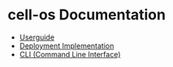 cell-os Documentation
=====================

* [Userguide](userguide.md)
* [Deployment Implementation](deployment-implementation.md)
* [CLI (Command Line Interface)](cli.md)
